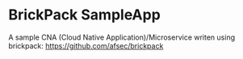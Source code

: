 # BrickPack SampleApp

A sample CNA (Cloud Native Application)/Microservice writen using brickpack: https://github.com/afsec/brickpack
